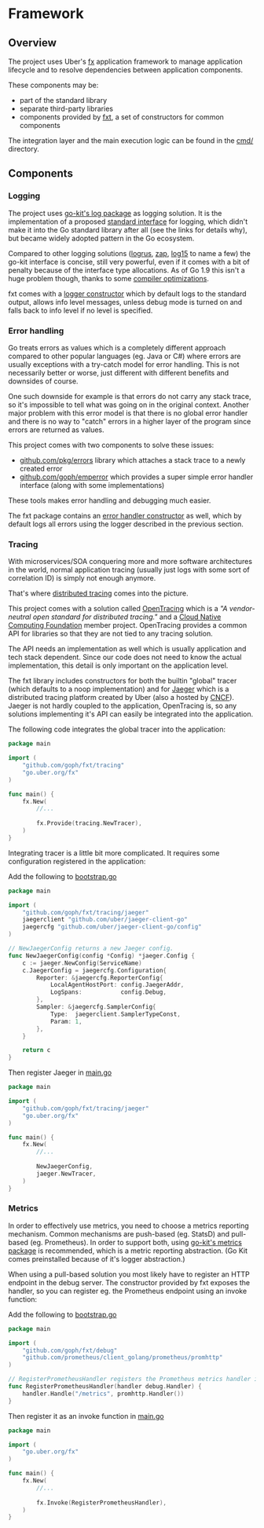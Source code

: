 # Framework


## Overview

The project uses Uber's [fx](https://github.com/uber-go/fx) application framework
to manage application lifecycle and to resolve dependencies between application
components.

These components may be:

- part of the standard library
- separate third-party libraries
- components provided by [fxt](https://github.com/goph/fxt),
a set of constructors for common components

The integration layer and the main execution logic
can be found in the [cmd/](../../cmd) directory.


## Components

### Logging

The project uses [go-kit's log package](https://github.com/go-kit/kit) as logging solution.
It is the implementation of a proposed [standard interface](https://docs.google.com/document/d/1shW9DZJXOeGbG9Mr9Us9MiaPqmlcVatD_D8lrOXRNMU/mobilebasic)
for logging, which didn't make it into the Go standard library after all
(see the links for details why), but became widely adopted pattern in the Go ecosystem.

Compared to other logging solutions ([logrus](https://github.com/sirupsen/logrus),
[zap](https://github.com/uber-go/zap), [log15](https://github.com/inconshreveable/log15) to name a few) the
go-kit interface is concise, still very powerful, even if it comes with a bit of penalty
because of the interface type allocations. As of Go 1.9 this isn't a huge problem though,
thanks to some [compiler optimizations](http://commaok.xyz/post/interface-allocs/).

fxt comes with a [logger constructor](https://github.com/goph/fxt/blob/master/log/logger.go) which by default
logs to the standard output, allows info level messages, unless debug mode is turned on and falls back to info
level if no level is specified.


### Error handling

Go treats errors as values which is a completely different approach compared to other popular languages
(eg. Java or C#) where errors are usually exceptions with a try-catch model for error handling.
This is not necessarily better or worse, just different with different benefits and downsides of course.

One such downside for example is that errors do not carry any stack trace, so it's impossible to tell
what was going on in the original context. Another major problem with this error model is that
there is no global error handler and there is no way to "catch" errors in a higher layer of the program
since errors are returned as values.

This project comes with two components to solve these issues:

- [github.com/pkg/errors](https://github.com/pkg/errors) library which attaches a stack trace to a newly created error
- [github.com/goph/emperror](https://github.com/goph/emperror) which provides a super simple error handler interface (along with some implementations)

These tools makes error handling and debugging much easier.

The fxt package contains an [error handler constructor](https://github.com/goph/fxt/blob/master/errors/handler.go)
as well, which by default logs all errors using the logger described in the previous section.


### Tracing

With microservices/SOA conquering more and more software architectures in the world, normal application tracing
(usually just logs with some sort of correlation ID) is simply not enough anymore.

That's where [distributed tracing](http://microservices.io/patterns/observability/distributed-tracing.html) comes
into the picture.

This project comes with a solution called [OpenTracing](http://opentracing.io/) which is a
*"A vendor-neutral open standard for distributed tracing."* and a [Cloud Native Computing Foundation](https://cncf.io/)
member project. OpenTracing provides a common API for libraries so that they are not tied to any tracing
solution.

The API needs an implementation as well which is usually application and tech stack dependent.
Since our code does not need to know the actual implementation, this detail is only important
on the application level.

The fxt library includes constructors for both the builtin "global" tracer (which defaults to a noop implementation)
and for [Jaeger](https://github.com/jaegertracing) which is a distributed tracing platform created by Uber
(also a hosted by [CNCF](https://cncf.io/)). Jaeger is not hardly coupled to the application,
OpenTracing is, so any solutions implementing it's API can easily be integrated into the application.

The following code integrates the global tracer into the application:

```go
package main

import (
	"github.com/goph/fxt/tracing"
	"go.uber.org/fx"
)

func main() {
    fx.New(
        //...
    
        fx.Provide(tracing.NewTracer),
    )	
}
```

Integrating tracer is a little bit more complicated. It requires some configuration registered in the application:

Add the following to [bootstrap.go](../../cmd/bootstrap.go)

```go
package main

import (
	"github.com/goph/fxt/tracing/jaeger"
	jaegerclient "github.com/uber/jaeger-client-go"
	jaegercfg "github.com/uber/jaeger-client-go/config"
)

// NewJaegerConfig returns a new Jaeger config.
func NewJaegerConfig(config *Config) *jaeger.Config {
	c := jaeger.NewConfig(ServiceName)
	c.JaegerConfig = jaegercfg.Configuration{
		Reporter: &jaegercfg.ReporterConfig{
			LocalAgentHostPort: config.JaegerAddr,
			LogSpans:           config.Debug,
		},
		Sampler: &jaegercfg.SamplerConfig{
			Type:  jaegerclient.SamplerTypeConst,
			Param: 1,
		},
	}

	return c
}
```

Then register Jaeger in [main.go](../../cmd/main.go)

```go
package main

import (
	"github.com/goph/fxt/tracing/jaeger"
	"go.uber.org/fx"
)

func main() {
    fx.New(
        //...
    
        NewJaegerConfig,
        jaeger.NewTracer,
    )	
}
```


### Metrics

In order to effectively use metrics, you need to choose a metrics reporting mechanism.
Common mechanisms are push-based (eg. StatsD) and pull-based (eg. Prometheus).
In order to support both, using [go-kit's metrics package](https://github.com/go-kit/kit)
is recommended, which is a metric reporting abstraction.
(Go Kit comes preinstalled because of it's logger abstraction.)

When using a pull-based solution you most likely have to register an HTTP endpoint in
the debug server. The constructor provided by fxt exposes the handler, so you can
register eg. the Prometheus endpoint using an invoke function:


Add the following to [bootstrap.go](../../cmd/bootstrap.go)

```go
package main

import (
	"github.com/goph/fxt/debug"
	"github.com/prometheus/client_golang/prometheus/promhttp"
)

// RegisterPrometheusHandler registers the Prometheus metrics handler in the debug server.
func RegisterPrometheusHandler(handler debug.Handler) {
	handler.Handle("/metrics", promhttp.Handler())
}
```

Then register it as an invoke function in [main.go](../../cmd/main.go)

```go
package main

import (
	"go.uber.org/fx"
)

func main() {
    fx.New(
        //...
    
        fx.Invoke(RegisterPrometheusHandler),
    )	
}
```
